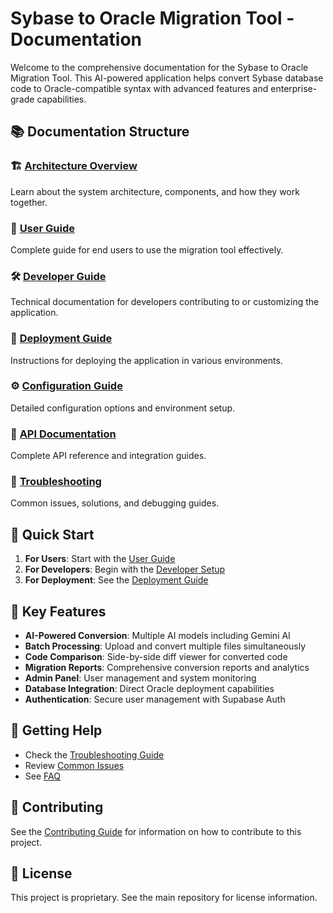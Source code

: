 # Sybase to Oracle Migration Tool - Documentation

Welcome to the comprehensive documentation for the Sybase to Oracle Migration Tool. This AI-powered application helps convert Sybase database code to Oracle-compatible syntax with advanced features and enterprise-grade capabilities.

## 📚 Documentation Structure

### 🏗️ [Architecture Overview](./architecture.md)
Learn about the system architecture, components, and how they work together.

### 👥 [User Guide](./user-guide/README.md)
Complete guide for end users to use the migration tool effectively.

### 🛠️ [Developer Guide](./developer-guide/README.md)
Technical documentation for developers contributing to or customizing the application.

### 🚀 [Deployment Guide](./deployment/README.md)
Instructions for deploying the application in various environments.

### ⚙️ [Configuration Guide](./configuration/README.md)
Detailed configuration options and environment setup.

### 📡 [API Documentation](./api/README.md)
Complete API reference and integration guides.

### 🔧 [Troubleshooting](./troubleshooting/README.md)
Common issues, solutions, and debugging guides.

## 🚀 Quick Start

1. **For Users**: Start with the [User Guide](./user-guide/README.md)
2. **For Developers**: Begin with the [Developer Setup](./developer-guide/setup.md)
3. **For Deployment**: See the [Deployment Guide](./deployment/README.md)

## 📖 Key Features

- **AI-Powered Conversion**: Multiple AI models including Gemini AI
- **Batch Processing**: Upload and convert multiple files simultaneously
- **Code Comparison**: Side-by-side diff viewer for converted code
- **Migration Reports**: Comprehensive conversion reports and analytics
- **Admin Panel**: User management and system monitoring
- **Database Integration**: Direct Oracle deployment capabilities
- **Authentication**: Secure user management with Supabase Auth

## 🛟 Getting Help

- Check the [Troubleshooting Guide](./troubleshooting/README.md)
- Review [Common Issues](./troubleshooting/common-issues.md)
- See [FAQ](./troubleshooting/faq.md)

## 📝 Contributing

See the [Contributing Guide](./developer-guide/contributing.md) for information on how to contribute to this project.

## 📄 License

This project is proprietary. See the main repository for license information.